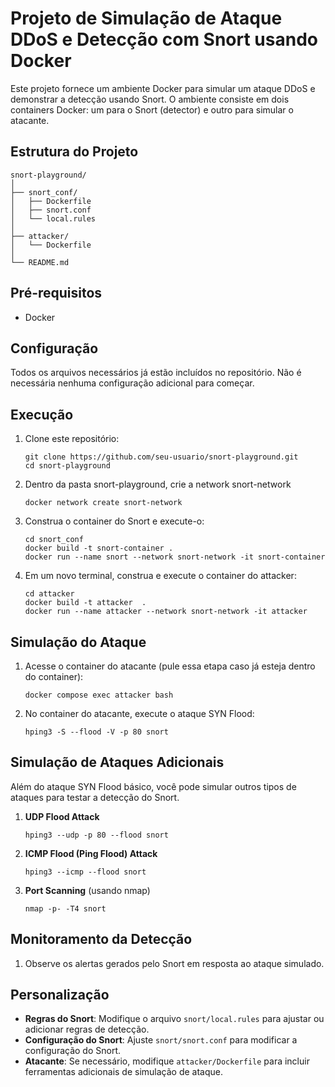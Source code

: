 # Projeto de Simulação de Ataque DDoS e Detecção com Snort usando Docker

Este projeto fornece um ambiente Docker para simular um ataque DDoS e demonstrar a detecção usando Snort. O ambiente consiste em dois containers Docker: um para o Snort (detector) e outro para simular o atacante.

## Estrutura do Projeto

```
snort-playground/
│
├── snort_conf/
│   ├── Dockerfile
│   ├── snort.conf
│   └── local.rules
│
├── attacker/
│   └── Dockerfile
│
└── README.md
```

## Pré-requisitos

- Docker


## Configuração

Todos os arquivos necessários já estão incluídos no repositório. Não é necessária nenhuma configuração adicional para começar.

## Execução

1. Clone este repositório:
   ```
   git clone https://github.com/seu-usuario/snort-playground.git
   cd snort-playground
   ```

2. Dentro da pasta snort-playground, crie a network snort-network

   ```
   docker network create snort-network

   ```
3. Construa o container do Snort e execute-o: 
   ```
   cd snort_conf
   docker build -t snort-container .
   docker run --name snort --network snort-network -it snort-container
   ```

4. Em um novo terminal, construa e execute o container do attacker: 

   ```
   cd attacker
   docker build -t attacker  .
   docker run --name attacker --network snort-network -it attacker
   ```

## Simulação do Ataque

1. Acesse o container do atacante (pule essa etapa caso já esteja dentro do container):
   ```
   docker compose exec attacker bash
   ```

2. No container do atacante, execute o ataque SYN Flood:
   ```
   hping3 -S --flood -V -p 80 snort

   ```

## Simulação de Ataques Adicionais

Além do ataque SYN Flood básico, você pode simular outros tipos de ataques para testar a detecção do Snort. 

1. **UDP Flood Attack**
   ```
   hping3 --udp -p 80 --flood snort
   ```

2. **ICMP Flood (Ping Flood) Attack**
   ```
   hping3 --icmp --flood snort
   ```

3. **Port Scanning** (usando nmap)
   ```
   nmap -p- -T4 snort
   ```

## Monitoramento da Detecção

1. Observe os alertas gerados pelo Snort em resposta ao ataque simulado.


## Personalização

- **Regras do Snort**: Modifique o arquivo `snort/local.rules` para ajustar ou adicionar regras de detecção.
- **Configuração do Snort**: Ajuste `snort/snort.conf` para modificar a configuração do Snort.
- **Atacante**: Se necessário, modifique `attacker/Dockerfile` para incluir ferramentas adicionais de simulação de ataque.


